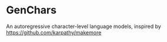 # GenChars

An autoregressive character-level language models, inspired by https://github.com/karpathy/makemore
